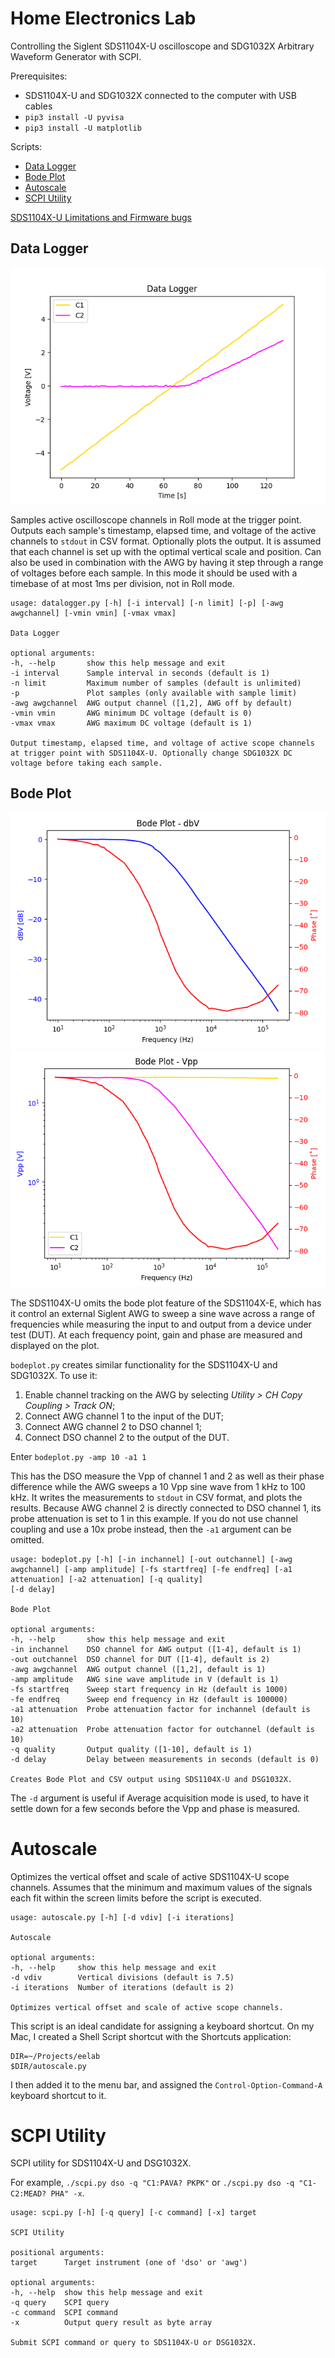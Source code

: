 # Home Electronics Lab

Controlling the Siglent SDS1104X-U oscilloscope and SDG1032X Arbitrary Waveform Generator with SCPI.

Prerequisites:

- SDS1104X-U and SDG1032X connected to the computer with USB cables
- `pip3 install -U pyvisa`
- `pip3 install -U matplotlib`

Scripts:

- [Data Logger](#datalogger)
- [Bode Plot](#bodeplot)
- [Autoscale](#autoscale)
- [SCPI Utility](#scpi)

[SDS1104X-U Limitations and Firmware bugs](SDS1104X-U.md)

<a name="datalogger"></a>
## Data Logger

![Data Logger](img/datalogger.png)

Samples active oscilloscope channels in Roll mode at the trigger point. Outputs each sample's timestamp, elapsed time, and voltage of the active channels to `stdout` in CSV format. Optionally plots the output. It is assumed that each channel is set up with the optimal vertical scale and position. Can also be used in combination with the AWG by having it step through a range of voltages before each sample. In this mode it should be used with a timebase of at most 1ms per division, not in Roll mode.

	usage: datalogger.py [-h] [-i interval] [-n limit] [-p] [-awg awgchannel] [-vmin vmin] [-vmax vmax]
	
	Data Logger
	
	optional arguments:
	-h, --help       show this help message and exit
	-i interval      Sample interval in seconds (default is 1)
	-n limit         Maximum number of samples (default is unlimited)
	-p               Plot samples (only available with sample limit)
	-awg awgchannel  AWG output channel ([1,2], AWG off by default)
	-vmin vmin       AWG minimum DC voltage (default is 0)
	-vmax vmax       AWG maximum DC voltage (default is 1)
	
	Output timestamp, elapsed time, and voltage of active scope channels at trigger point with SDS1104X-U. Optionally change SDG1032X DC voltage before taking each sample.

<a name="bodeplot"></a>
## Bode Plot

![Bode Plot](img/bodeplot1.png)
![Bode Plot](img/bodeplot2.png)

The SDS1104X-U omits the bode plot feature of the SDS1104X-E, which has it control an external Siglent AWG to sweep a sine wave across a range of frequencies while measuring the input to and output from a device under test (DUT). At each frequency point, gain and phase are measured and displayed on the plot.

`bodeplot.py` creates similar functionality for the SDS1104X-U and SDG1032X. To use it:

1. Enable channel tracking on the AWG by selecting *Utility > CH Copy Coupling > Track ON*;
1. Connect AWG channel 1 to the input of the DUT;
1. Connect AWG channel 2 to DSO channel 1;
1. Connect DSO channel 2 to the output of the DUT.

Enter `bodeplot.py -amp 10 -a1 1`

This has the DSO measure the Vpp of channel 1 and 2 as well as their phase difference while the AWG sweeps a 10 Vpp sine wave from 1 kHz to 100 kHz. It writes the measurements to `stdout` in CSV format, and plots the results. Because AWG channel 2 is directly connected to DSO channel 1, its probe attenuation is set to 1 in this example. If you do not use channel coupling and use a 10x probe instead, then the `-a1` argument can be omitted. 

	usage: bodeplot.py [-h] [-in inchannel] [-out outchannel] [-awg awgchannel] [-amp amplitude] [-fs startfreq] [-fe endfreq] [-a1 attenuation] [-a2 attenuation] [-q quality]
	[-d delay]
	
	Bode Plot
	
	optional arguments:
	-h, --help       show this help message and exit
	-in inchannel    DSO channel for AWG output ([1-4], default is 1)
	-out outchannel  DSO channel for DUT ([1-4], default is 2)
	-awg awgchannel  AWG output channel ([1,2], default is 1)
	-amp amplitude   AWG sine wave amplitude in V (default is 1)
	-fs startfreq    Sweep start frequency in Hz (default is 1000)
	-fe endfreq      Sweep end frequency in Hz (default is 100000)
	-a1 attenuation  Probe attenuation factor for inchannel (default is 10)
	-a2 attenuation  Probe attenuation factor for outchannel (default is 10)
	-q quality       Output quality ([1-10], default is 1)
	-d delay         Delay between measurements in seconds (default is 0)
	
	Creates Bode Plot and CSV output using SDS1104X-U and DSG1032X.

The `-d` argument is useful if Average acquisition mode is used, to have it settle down for a few seconds before the Vpp and phase is measured.

<a name="autoscale"></a>
# Autoscale

Optimizes the vertical offset and scale of active SDS1104X-U scope channels. Assumes that the minimum and maximum values of the signals each fit within the screen limits before the script is executed.

	usage: autoscale.py [-h] [-d vdiv] [-i iterations]
	
	Autoscale
	
	optional arguments:
	-h, --help     show this help message and exit
	-d vdiv        Vertical divisions (default is 7.5)
	-i iterations  Number of iterations (default is 2)
	
	Optimizes vertical offset and scale of active scope channels.

This script is an ideal candidate for assigning a keyboard shortcut. On my Mac, I created a Shell Script shortcut with the Shortcuts application:

	DIR=~/Projects/eelab
	$DIR/autoscale.py

I then added it to the menu bar, and assigned the `Control-Option-Command-A` keyboard shortcut to it.

<a name="scpi"></a>
# SCPI Utility

SCPI utility for SDS1104X-U and DSG1032X.

For example, `./scpi.py dso -q "C1:PAVA? PKPK"` or `./scpi.py dso -q "C1-C2:MEAD? PHA" -x`.

	usage: scpi.py [-h] [-q query] [-c command] [-x] target
	
	SCPI Utility
	
	positional arguments:
	target      Target instrument (one of 'dso' or 'awg')
	
	optional arguments:
	-h, --help  show this help message and exit
	-q query    SCPI query
	-c command  SCPI command
	-x          Output query result as byte array
	
	Submit SCPI command or query to SDS1104X-U or DSG1032X.
	